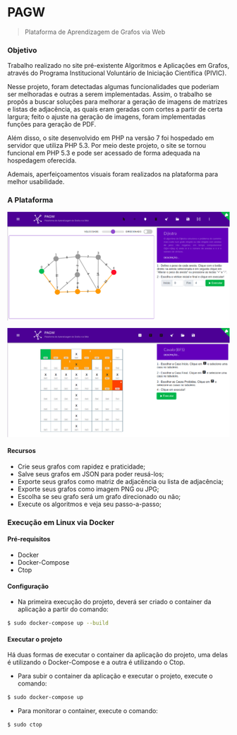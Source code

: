 # PAGW

>  Plataforma de Aprendizagem de Grafos via Web

### Objetivo

Trabalho realizado no site pré-existente Algoritmos e Aplicações em Grafos, através do Programa Institucional Voluntário de Iniciação Científica (PIVIC). 

Nesse projeto, foram detectadas algumas funcionalidades que poderiam ser melhoradas e outras a serem implementadas. Assim, o trabalho se propôs a buscar soluções para melhorar a geração de imagens de matrizes e listas de adjacência, as quais eram geradas com cortes a partir de certa largura; feito o ajuste na geração de imagens, foram implementadas funções para geração de PDF. 

Além disso, o site desenvolvido em PHP na versão 7 foi hospedado em servidor que utiliza PHP 5.3. Por meio deste projeto, o site se tornou funcional em PHP 5.3 e pode ser acessado de forma adequada na hospedagem oferecida. 

Ademais, aperfeiçoamentos visuais foram realizados na plataforma para melhor usabilidade.

### A Plataforma

![](1.png)

![](2.png)

#### Recursos

* Crie seus grafos com rapidez e praticidade;
* Salve seus grafos em JSON para poder reusá-los;
* Exporte seus grafos como matriz de adjacência ou lista de adjacência;
* Exporte seus grafos como imagem PNG ou JPG;
* Escolha se seu grafo será um grafo direcionado ou não;
* Execute os algoritmos e veja seu passo-a-passo;

### Execução em Linux via Docker

#### Pré-requisitos
* Docker
* Docker-Compose
* Ctop

#### Configuração

* Na primeira execução do projeto, deverá ser criado o container da aplicação a partir do comando:
```bash 
$ sudo docker-compose up --build
```
#### Executar o projeto

Há duas formas de executar o container da aplicação do projeto, uma delas é utilizando o Docker-Compose e a outra é utilizando o Ctop.

* Para subir o container da aplicação e executar o projeto, execute o comando:

```bash
$ sudo docker-compose up
```
* Para monitorar o container, execute o comando:

```bash 
$ sudo ctop
```
